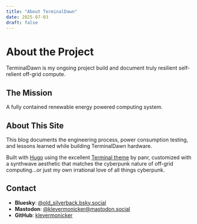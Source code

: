 ```yaml
---
title: "About TerminalDawn"
date: 2025-07-03
draft: false
---
```


# About the Project

TerminalDawn is my ongoing project build and document truly resilient self-relient off-grid compute.

## The Mission

A fully contained renewable energy powered computing system.

## About This Site
This blog documents the engineering process, power consumption testing, and lessons learned while building TerminalDawn hardware.

Built with [Hugo](https://gohugo.io/) using the excellent [Terminal theme](https://github.com/panr/hugo-theme-terminal) by panr, customized with a synthwave aesthetic that matches the cyberpunk nature of off-grid computing...or just my own irrational love of all things cyberpunk.

## Contact

 - **Bluesky**: [@old_silverback.bsky.social](https://bsky.app/profile/old_silverback.bsky.social)
 - **Mastodon**: [@klevermonicker@mastodon.social](https://mastodon.social/@klevermonicker)
 - **GitHub**: [klevermonicker](https://github.com/klevermonicker)
